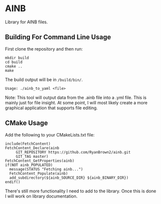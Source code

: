 # AINB
Library for AINB files.

## Building For Command Line Usage
First clone the repository and then run:
```
mkdir build
cd build
cmake ..
make
```
The build output will be in `/build/bin/`.
```
Usage: ./ainb_to_yaml <file>
```

Note: This tool will output data from the .ainb file into a .yml file. This is mainly just for file insight. At some point, I will most likely create a more graphical application that supports file editing.

## CMake Usage
Add the following to your CMakeLists.txt file:
```
include(FetchContent)
FetchContent_Declare(ainb
	 GIT_REPOSITORY https://github.com/RyanBrown2/ainb.git
	 GIT_TAG master)
FetchContent_GetProperties(ainb)
if(NOT ainb_POPULATED)
  message(STATUS "Fetching ainb...")
  FetchContent_Populate(ainb)
  add_subdirectory(${ainb_SOURCE_DIR} ${ainb_BINARY_DIR})
endif()
```

There's still more functionality I need to add to the library. Once this is done I will work on library documentation.

